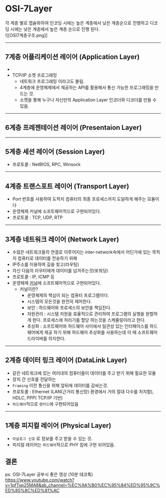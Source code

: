 # OSI-7Layer

각 계층 별로 캡슐화하여 인코딩 시에는 높은 계층에서 낮은 계층순으로 진행하고
디코딩 시에는 낮은 계층에서 높은 계층 순으로 진행 된다.  
![[OSI7계층구조.png]]

---


## 7계층 어플리케이션 레이어 (Application Layer)
* 
* TCP/IP 소켓 프로그래밍
	- 네트워크 프로그래밍 이라고도 불림.
	- 4계층에 운영체제에서 제공하는 API를 활용해서 통신 가능한 프로그래밍을 만드는 것.
	- 소켓을 통해 누구나 자신만의 Application Layer 인코더와 디코더를 만들 수 있음.

  
---

## 6계층 프레젠테이션 레이어 (Presentaion Layer)




---

## 5계층 세션 레이어 (Session Layer)

* 프로토콜 : NetBIOS, RPC, Winsock


---

## 4계층 트랜스포트 레이어 (Transport Layer)

* Port 번호를 사용하여 도착지 컴퓨터의 최종 프로세스까지 도달하게 해주는 모듈이다
* 운영체제 커널에 소프트웨어적으로 구현되어있다.
* 프로토콜 : TCP, UDP, RTP 
  
---

## 3계층 네트워크 레이어 (Network Layer)

* 수많은 네트워크들의 연결로 이루어지는 inter-network속에서 어딘가에 있는 목적지 컴퓨터로 데이터를 전송하기 위해
* IP주소를 이용하여 길을 찾고(라우팅)
* 자신 다음의 라우터에게 데이터를 넘겨주는것(포워딩)
* 프로토콜 : IP, ICMP 등
* 운영체제 <u>커널</u>에 소프트웨어적으로 구현되어있다.
	+ 커널이란?
		- 운영체제의 핵심이 되는 컴퓨터 프로그램이다.
		- 시스템의 모든것을 완전히 제어한다.
		- 보안 : 하드웨어와 프로세스의 보안을 책임진다.
		- 자원관리 : 시스템 자원을 효율적으로 관리하여 프로그램의 실행을 원할하게 한다. 프로세스에 처리기를 할당 하는것을 스케쥴링이라고 한다.
		- 추상화 : 소프트웨어와 하드웨어 사이에서 일관성 있는 인터페이스를 하드웨어에게 제공 하기 위해 하드웨어 추상화를 사용하는데 이 때 소프트웨어 드라이버를 의지한다.

---

## 2계층 데이터 링크 레이어 (DataLink Layer)

* 같은 네트워크에 있는 여러대의 컴퓨터들이 데이터를 주고 받기 위해 필요한 모듈
* 장치 간 신호를 전달하는 
* `Framing` 이란 통신을 위해 앞뒤에 데이터를 감싸는것.
* 프로토콜 : Ethernet (LAN(근거리 통신망) 환경에서 거의 절대 다수를 차지함), HDLC, PPP( TCP/IP 기반)
* `하드웨어`적으로 `랜카드`에 구현되어있음

---

## 1계층 피지컬 레이어 (Physical Layer)

* `아날로그 신호` 로 정보를 주고 받을 수 있는 것.
* 피지컬 레이어는 `하드웨어`적으로 PHY 칩에 구현 되어있음.


## 결론

  
ps. OSI-7Layer 공부시 좋은 영상 (10분 테코톡)
https://www.youtube.com/watch?v=1pfTxp25MA8&ab_channel=%EC%9A%B0%EC%95%84%ED%95%9C%ED%85%8C%ED%81%AC








